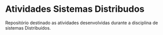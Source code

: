 # Atividades Sistemas Distribudos
Repositório destinado as atividades desenvolvidas durante a disciplina de sistemas Distribuídos.
